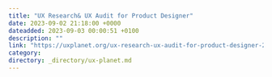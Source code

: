 ```yaml
---
title: "UX Research& UX Audit for Product Designer"
date: 2023-09-02 21:18:00 +0000
dateadded: 2023-09-03 00:00:51 +0100
description: ""
link: "https://uxplanet.org/ux-research-ux-audit-for-product-designer-25f6e1ec8ab1?source=rss----819cc2aaeee0---4"
category:
directory: _directory/ux-planet.md
---
```

